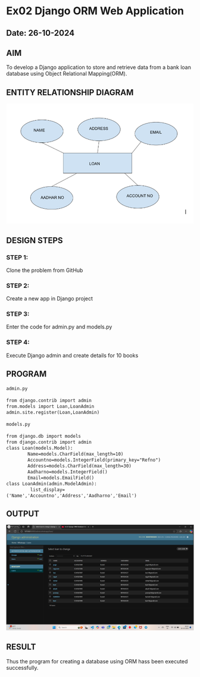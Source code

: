 # Ex02 Django ORM Web Application
## Date: 26-10-2024

## AIM
To develop a Django application to store and retrieve data from a bank loan database using Object Relational Mapping(ORM).

## ENTITY RELATIONSHIP DIAGRAM

![alt text](<Screenshot 2024-10-26 204658.png>)

## DESIGN STEPS

### STEP 1:
Clone the problem from GitHub

### STEP 2:
Create a new app in Django project

### STEP 3:
Enter the code for admin.py and models.py

### STEP 4:
Execute Django admin and create details for 10 books

## PROGRAM
```
admin.py

from django.contrib import admin 
from.models import Loan,LoanAdmin
admin.site.register(Loan,LoanAdmin)

models.py

from django.db import models
from django.contrib import admin
class Loan(models.Model):
        Name=models.CharField(max_length=10)
        Accountno=models.IntegerField(primary_key="Refno")
        Address=models.CharField(max_length=30)
        Aadharno=models.IntegerField()
        Email=models.EmailField()
class LoanAdmin(admin.ModelAdmin):
         list_display=('Name','Accountno','Address','Aadharno','Email')
```


## OUTPUT
![alt text](<Screenshot 2024-10-26 202252.png>)



## RESULT
Thus the program for creating a database using ORM hass been executed successfully.
